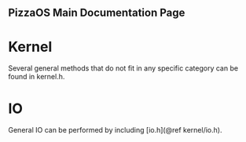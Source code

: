 ## PizzaOS Main Documentation Page
# Kernel
Several general methods that do not fit in any specific category can be found in kernel.h.

# IO
General IO can be performed by including [io.h](@ref kernel/io.h).
